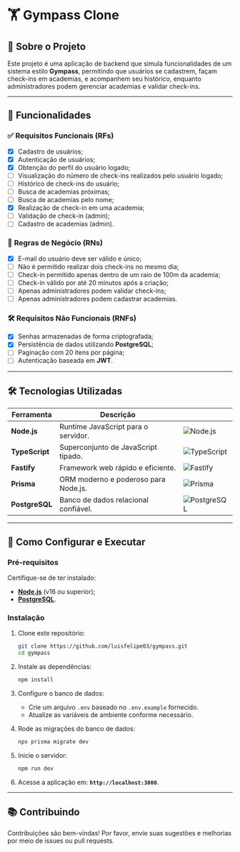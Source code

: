 # 🏋️ Gympass Clone

## 📖 **Sobre o Projeto**

Este projeto é uma aplicação de backend que simula funcionalidades de um sistema estilo **Gympass**, permitindo que usuários se cadastrem, façam check-ins em academias, e acompanhem seu histórico, enquanto administradores podem gerenciar academias e validar check-ins.

---

## 🚀 **Funcionalidades**

### ✅ **Requisitos Funcionais (RFs)**

- [x] Cadastro de usuários;
- [x] Autenticação de usuários;
- [x] Obtenção do perfil do usuário logado;
- [ ] Visualização do número de check-ins realizados pelo usuário logado;
- [ ] Histórico de check-ins do usuário;
- [ ] Busca de academias próximas;
- [ ] Busca de academias pelo nome;
- [x] Realização de check-in em uma academia;
- [ ] Validação de check-in (admin);
- [ ] Cadastro de academias (admin).

### 🔐 **Regras de Negócio (RNs)**

- [x] E-mail do usuário deve ser válido e único;
- [ ] Não é permitido realizar dois check-ins no mesmo dia;
- [ ] Check-in permitido apenas dentro de um raio de 100m da academia;
- [ ] Check-in válido por até 20 minutos após a criação;
- [ ] Apenas administradores podem validar check-ins;
- [ ] Apenas administradores podem cadastrar academias.

### 🛠 **Requisitos Não Funcionais (RNFs)**

- [x] Senhas armazenadas de forma criptografada;
- [x] Persistência de dados utilizando **PostgreSQL**;
- [ ] Paginação com 20 itens por página;
- [ ] Autenticação baseada em **JWT**.

---

## 🛠 **Tecnologias Utilizadas**

| Ferramenta          | Descrição                                    |                                                |
|----------------------|----------------------------------------------|-----------------------------------------------|
| **Node.js**          | Runtime JavaScript para o servidor.         | ![Node.js](https://skillicons.dev/icons?i=nodejs) |
| **TypeScript**       | Superconjunto de JavaScript tipado.         | ![TypeScript](https://skillicons.dev/icons?i=typescript) |
| **Fastify**          | Framework web rápido e eficiente.           | ![Fastify](https://cdn.jsdelivr.net/gh/devicons/devicon@latest/icons/fastify/fastify-original.svg) |
| **Prisma**           | ORM moderno e poderoso para Node.js.        | ![Prisma](https://skillicons.dev/icons?i=prisma) |
| **PostgreSQL**       | Banco de dados relacional confiável.         | ![PostgreSQL](https://skillicons.dev/icons?i=postgres) |

---

## 🔧 **Como Configurar e Executar**

### Pré-requisitos

Certifique-se de ter instalado:

- **[Node.js](https://nodejs.org/)** (v16 ou superior);
- **[PostgreSQL](https://www.postgresql.org/)**.

### Instalação

1. Clone este repositório:

   ```bash
   git clone https://github.com/luisfelipe03/gympass.git
   cd gympass
   ```

2. Instale as dependências:

   ```bash
   npm install
   ```

3. Configure o banco de dados:

   - Crie um arquivo `.env` baseado no `.env.example` fornecido.
   - Atualize as variáveis de ambiente conforme necessário.

4. Rode as migrações do banco de dados:

   ```bash
   npx prisma migrate dev
   ```

5. Inicie o servidor:

   ```bash
   npm run dev
   ```

6. Acesse a aplicação em: **`http://localhost:3000`**.

---

## 📚 **Contribuindo**

Contribuições são bem-vindas! Por favor, envie suas sugestões e melhorias por meio de issues ou pull requests.


